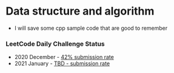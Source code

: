 # Data structure and algorithm
* I will save some cpp sample code that are good to remember

### LeetCode Daily Challenge Status
* 2020 December - [42% submission rate](https://leetcode.com/explore/featured/card/december-leetcoding-challenge/)
* 2021 January - [TBD - submission rate](https://leetcode.com/explore/featured/card/january-leetcoding-challenge-2021/)
